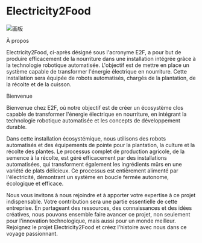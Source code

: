 # Electricity2Food

![画板](https://github.com/KL-RA/Electricity2Food/assets/19252069/67edd3be-34f5-47bf-9b48-f68a427a045a)

À propos

Electricity2Food, ci-après désigné sous l'acronyme E2F, a pour but de produire efficacement de la nourriture dans une installation intégrée grâce à la technologie robotique automatisée. L'objectif est de mettre en place un système capable de transformer l'énergie électrique en nourriture. Cette installation sera équipée de robots automatisés, chargés de la plantation, de la récolte et de la cuisson.

Bienvenue

Bienvenue chez E2F, où notre objectif est de créer un écosystème clos capable de transformer l'énergie électrique en nourriture, en intégrant la technologie robotique automatisée et les concepts de développement durable.

Dans cette installation écosystémique, nous utilisons des robots automatisés et des équipements de pointe pour la plantation, la culture et la récolte des plantes. Le processus complet de production agricole, de la semence à la récolte, est géré efficacement par des installations automatisées, qui transforment également les ingrédients mûrs en une variété de plats délicieux. Ce processus est entièrement alimenté par l'électricité, démontrant un système en boucle fermée autonome, écologique et efficace.

Nous vous invitons à nous rejoindre et à apporter votre expertise à ce projet indispensable. Votre contribution sera une partie essentielle de cette entreprise. En partageant des ressources, des connaissances et des idées créatives, nous pouvons ensemble faire avancer ce projet, non seulement pour l'innovation technologique, mais aussi pour un monde meilleur. Rejoignez le projet Electricity2Food et créez l'histoire avec nous dans ce voyage passionnant.
